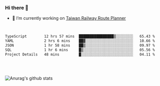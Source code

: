 ### Hi there 👋

- 🔭 I’m currently working on [Taiwan Railway Route Planner](https://github.com/Taiwan-Railway-Route-Planner)

<br/>

<!--START_SECTION:waka-->

```txt
TypeScript        12 hrs 57 mins  ████████████████▒░░░░░░░░   65.43 %
YAML              2 hrs 6 mins    ██▓░░░░░░░░░░░░░░░░░░░░░░   10.66 %
JSON              1 hr 58 mins    ██▒░░░░░░░░░░░░░░░░░░░░░░   09.97 %
SQL               1 hr 6 mins     █▒░░░░░░░░░░░░░░░░░░░░░░░   05.56 %
Project Details   48 mins         █░░░░░░░░░░░░░░░░░░░░░░░░   04.11 %
```

<!--END_SECTION:waka-->

<br/>
<br/>

![Anurag's github stats](https://github-readme-stats.vercel.app/api?username=DepickereSven&show_icons=true&theme=tokyonight)



<!--
**DepickereSven/DepickereSven** is a ✨ _special_ ✨ repository because its `README.md` (this file) appears on your GitHub profile.

Here are some ideas to get you started:

- 🔭 I’m currently working on ...
- 🌱 I’m currently learning ...
- 👯 I’m looking to collaborate on ...
- 🤔 I’m looking for help with ...
- 💬 Ask me about ...
- 📫 How to reach me: ...
- 😄 Pronouns: ...
- ⚡ Fun fact: ...
-->
